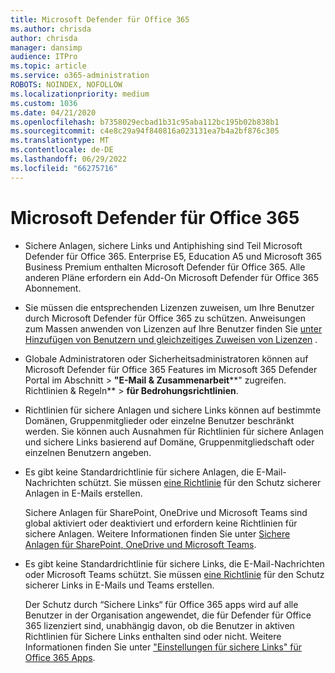```yaml
---
title: Microsoft Defender für Office 365
ms.author: chrisda
author: chrisda
manager: dansimp
audience: ITPro
ms.topic: article
ms.service: o365-administration
ROBOTS: NOINDEX, NOFOLLOW
ms.localizationpriority: medium
ms.custom: 1036
ms.date: 04/21/2020
ms.openlocfilehash: b7358029ecbad1b31c95aba112bc195b02b838b1
ms.sourcegitcommit: c4e8c29a94f840816a023131ea7b4a2bf876c305
ms.translationtype: MT
ms.contentlocale: de-DE
ms.lasthandoff: 06/29/2022
ms.locfileid: "66275716"
---
```

# <a name="microsoft-defender-for-office-365"></a>Microsoft Defender für Office 365

- Sichere Anlagen, sichere Links und Antiphishing sind Teil Microsoft Defender für Office 365. Enterprise E5, Education A5 und Microsoft 365 Business Premium enthalten Microsoft Defender für Office 365. Alle anderen Pläne erfordern ein Add-On Microsoft Defender für Office 365 Abonnement.

- Sie müssen die entsprechenden Lizenzen zuweisen, um Ihre Benutzer durch Microsoft Defender für Office 365 zu schützen. Anweisungen zum Massen anwenden von Lizenzen auf Ihre Benutzer finden Sie [unter Hinzufügen von Benutzern und gleichzeitiges Zuweisen von Lizenzen](https://docs.microsoft.com/microsoft-365/admin/add-users/add-users) .

- Globale Administratoren oder Sicherheitsadministratoren können auf Microsoft Defender für Office 365 Features im Microsoft 365 Defender Portal im Abschnitt \> **"E-Mail & Zusammenarbeit****" zugreifen. Richtlinien & Regeln** \> **für Bedrohungsrichtlinien**.

- Richtlinien für sichere Anlagen und sichere Links können auf bestimmte Domänen, Gruppenmitglieder oder einzelne Benutzer beschränkt werden. Sie können auch Ausnahmen für Richtlinien für sichere Anlagen und sichere Links basierend auf Domäne, Gruppenmitgliedschaft oder einzelnen Benutzern angeben.

- Es gibt keine Standardrichtlinie für sichere Anlagen, die E-Mail-Nachrichten schützt. Sie müssen [eine Richtlinie](https://docs.microsoft.com/microsoft-365/security/office-365-security/set-up-safe-attachments-policies) für den Schutz sicherer Anlagen in E-Mails erstellen.

  Sichere Anlagen für SharePoint, OneDrive und Microsoft Teams sind global aktiviert oder deaktiviert und erfordern keine Richtlinien für sichere Anlagen. Weitere Informationen finden Sie unter [Sichere Anlagen für SharePoint, OneDrive und Microsoft Teams](https://docs.microsoft.com/microsoft-365/security/office-365-security/mdo-for-spo-odb-and-teams).

- Es gibt keine Standardrichtlinie für sichere Links, die E-Mail-Nachrichten oder Microsoft Teams schützt. Sie müssen [eine Richtlinie](https://docs.microsoft.com/microsoft-365/security/office-365-security/set-up-safe-links-policies) für den Schutz sicherer Links in E-Mails und Teams erstellen.

  Der Schutz durch “Sichere Links“ für Office 365 apps wird auf alle Benutzer in der Organisation angewendet, die für Defender für Office 365 lizenziert sind, unabhängig davon, ob die Benutzer in aktiven Richtlinien für Sichere Links enthalten sind oder nicht. Weitere Informationen finden Sie unter ["Einstellungen für sichere Links" für Office 365 Apps](https://docs.microsoft.com/microsoft-365/security/office-365-security/safe-links#safe-links-settings-for-office-365-apps).
